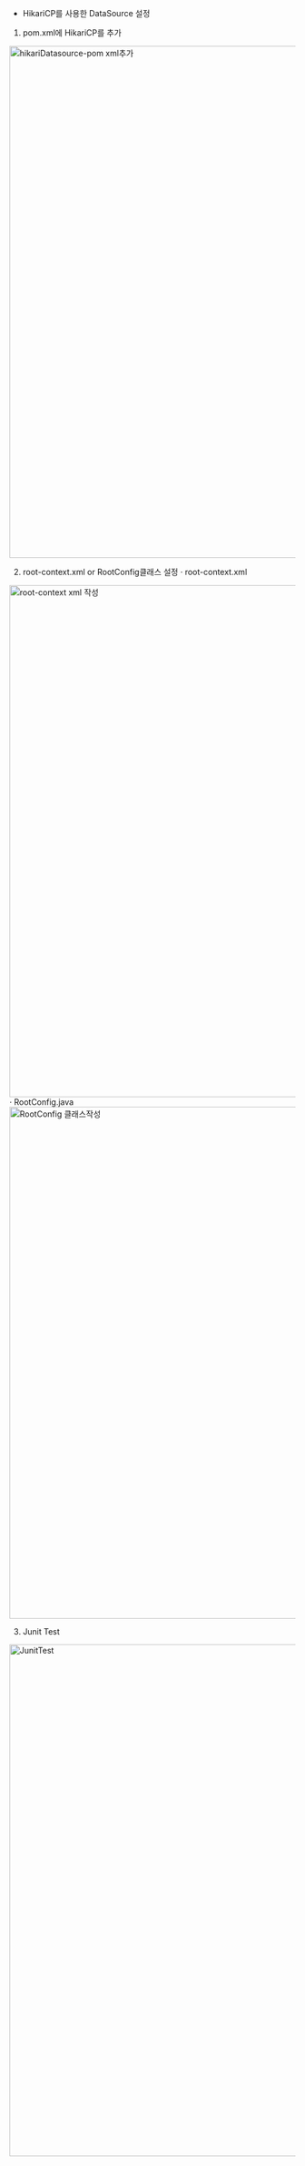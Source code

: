 - HikariCP를 사용한 DataSource 설정

1. pom.xml에 HikariCP를 추가
<img width="900" alt="hikariDatasource-pom xml추가" src="https://user-images.githubusercontent.com/44339530/75091857-4eefc780-55b5-11ea-8d17-44c4209d4715.png">

2. root-context.xml or RootConfig클래스 설정
· root-context.xml<br>
<img width="900" alt="root-context xml 작성" src="https://user-images.githubusercontent.com/44339530/75091858-51522180-55b5-11ea-8bbb-dee3c18e1b24.png">
· RootConfig.java<br>
<img width="900" alt="RootConfig 클래스작성" src="https://user-images.githubusercontent.com/44339530/75091862-531be500-55b5-11ea-98ac-9762474af3b7.png">

3. Junit Test
<img width="900" alt="JunitTest" src="https://user-images.githubusercontent.com/44339530/75091863-544d1200-55b5-11ea-97c1-6e3035b9ae09.png">
